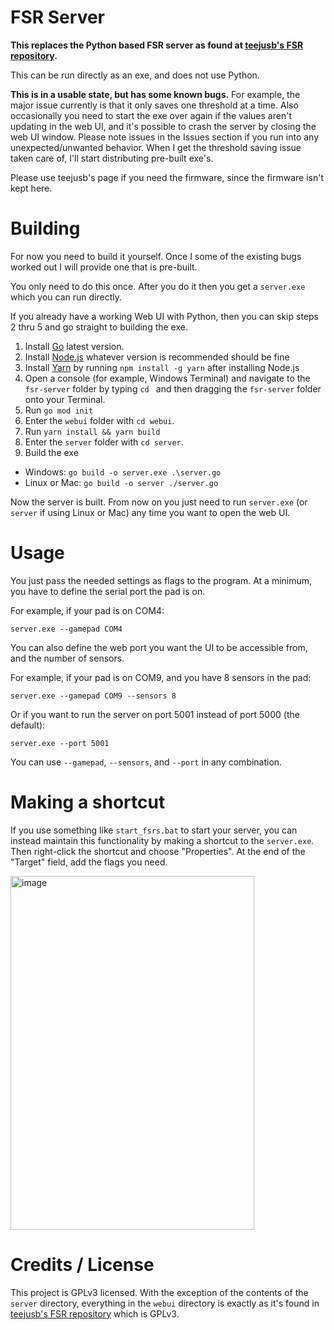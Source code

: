 # FSR Server

**This replaces the Python based FSR server as found at [teejusb's FSR repository](https://github.com/teejusb/fsr).** 

This can be run directly as an exe, and does not use Python.

**This is in a usable state, but has some known bugs.** For example, the major issue currently is that it only saves one threshold at a time. Also occasionally you need to start the exe over again if the values aren't updating in the web UI, and it's possible to crash the server by closing the web UI window. Please note issues in the Issues section if you run into any unexpected/unwanted behavior. When I get the threshold saving issue taken care of, I'll start distributing pre-built exe's.

Please use teejusb's page if you need the firmware, since the firmware isn't kept here.

# Building

For now you need to build it yourself. Once I some of the existing bugs worked out I will provide one that is pre-built.

You only need to do this once. After you do it then you get a `server.exe` which you can run directly.

If you already have a working Web UI with Python, then you can skip steps 2 thru 5 and go straight to building the exe.

1.  Install [Go](https://go.dev/doc/install) latest version.
2.  Install [Node.js](https://nodejs.org/en/download) whatever version is recommended should be fine
3.  Install [Yarn](https://classic.yarnpkg.com/en/docs/install#windows-stable)  by running `npm install -g yarn` after installing Node.js
4.  Open a console (for example, Windows Terminal) and navigate to the `fsr-server` folder by typing `cd ` and then dragging the `fsr-server` folder onto your Terminal.
5.  Run `go mod init`
6.  Enter the `webui` folder with `cd webui`.  
7.  Run `yarn install && yarn build`
8.  Enter the `server` folder with `cd server`.
9.  Build the exe
   -  Windows: `go build -o server.exe .\server.go`
   -  Linux or Mac: `go build -o server ./server.go`

Now the server is built. From now on you just need to run `server.exe` (or `server` if using Linux or Mac) any time you want to open the web UI.

# Usage

You just pass the needed settings as flags to the program. At a minimum, you have to define the serial port the pad is on.

For example, if your pad is on COM4:

`server.exe --gamepad COM4`

You can also define the web port you want the UI to be accessible from, and the number of sensors.

For example, if your pad is on COM9, and you have 8 sensors in the pad:

`server.exe --gamepad COM9 --sensors 8`

Or if you want to run the server on port 5001 instead of port 5000 (the default):

`server.exe --port 5001`

You  can use `--gamepad`, `--sensors`, and `--port` in any combination.

# Making a shortcut

If you use something like `start_fsrs.bat` to start your server, you can instead maintain this functionality by making a shortcut to the `server.exe`. Then right-click the shortcut and choose "Properties". At the end of the "Target" field, add the flags you need.

<img width="390" height="566" alt="image" src="https://github.com/user-attachments/assets/0c914ac9-6735-4c81-9d8f-b03ad17d3ace" />

# Credits / License

This project is GPLv3 licensed. With the exception of the contents of the `server` directory, everything in the `webui` directory is exactly as it's found in [teejusb's FSR repository](https://github.com/teejusb/fsr) which is GPLv3.
